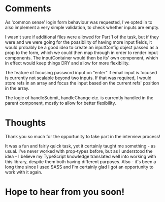 # Comments

As 'common sense' login form behaviour was requested, I've opted in to also implement a very simple validation, to check whether inputs are empty.

I wasn't sure if additional files were allowed for Part 1 of the task, but if they were and we were going for the possibility of having more input fields, it would probably be a good idea to create an inputConfig object passed as a prop to the form, which we could then map through in order to render input components. The inputContainer would then be its' own component, which in effect would keep things DRY and allow for more flexibility.

The feature of focusing password input on "enter" if email input is focused is currently not scalable beyond two inputs. If that was required, I would store refs in an array and focus the input based on the current refs' position in the array.

The logic of handleSubmit, handleChange etc. is currently handled in the parent component, mostly to allow for better flexibility.

# Thoughts

Thank you so much for the opportunity to take part in the interview process!

It was a fun and fairly quick task, yet it certainly taught me something - as usual. I've never worked with prop-types before, but as I understood the idea - I believe my TypeScript knowledge translated well into working with this library, despite them both having different purposes. Also - it's been a long time since I used SASS and I'm certainly glad I got an opportunity to work with it again.

# Hope to hear from you soon!
